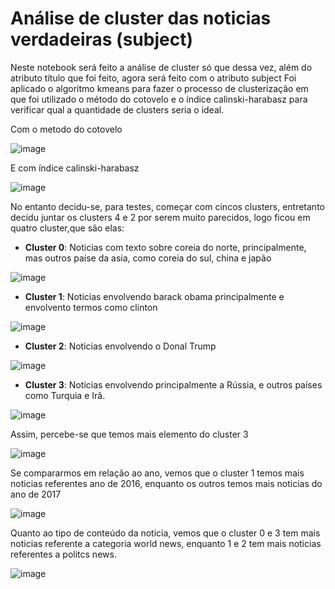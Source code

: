 # Análise de cluster das noticias verdadeiras (subject)

Neste notebook será feito a análise de cluster só que dessa vez, além do atributo título que foi feito, agora será feito com o atributo subject
Foi aplicado o algoritmo kmeans para fazer o processo de clusterização em que foi utilizado o método do cotovelo e o índice calinski-harabasz para 
verificar qual a quantidade de clusters seria o ideal.

Com o metodo do cotovelo

![image](https://github.com/gustavoramos82/Classificando-Fake-News-/assets/39843884/5330e0b6-b8a0-4fb8-88ea-7146a5b45adb)

E com índice calinski-harabasz

![image](https://github.com/gustavoramos82/Classificando-Fake-News-/assets/39843884/097a94b2-7f7d-46a2-ab3f-2152442d0edf)

No entanto decidu-se, para testes, começar com cincos clusters, entretanto decidu juntar os clusters 4 e 2 por serem 
muito parecidos, logo ficou em quatro cluster,que são elas:

- **Cluster 0**: Noticias com texto sobre coreia do norte, principalmente, mas outros paíse da asia, como coreia do sul, china e japão

![image](https://github.com/gustavoramos82/Classificando-Fake-News-/assets/39843884/b5eafe58-685f-4b19-bd67-a55d304be694)

- **Cluster 1**: Noticias envolvendo barack obama principalmente e envolvento termos como clinton

![image](https://github.com/gustavoramos82/Classificando-Fake-News-/assets/39843884/c563bdaf-9124-4045-9a79-423efe710e81)

- **Cluster 2**: Noticias envolvendo o Donal Trump

![image](https://github.com/gustavoramos82/Classificando-Fake-News-/assets/39843884/cf95ea8e-b686-472d-a020-34f228519a14)

- **Cluster 3**: Noticias envolvendo principalmente a Rússia, e outros países como Turquia e Irã.

![image](https://github.com/gustavoramos82/Classificando-Fake-News-/assets/39843884/8411b96d-8116-45e8-a684-c3dddd3734e0)

Assim, percebe-se que temos mais elemento do cluster 3

![image](https://github.com/gustavoramos82/Classificando-Fake-News-/assets/39843884/b066450f-6b96-49ef-a377-2b8c89e5dfab)

Se compararmos em relação ao ano, vemos que o cluster 1 temos mais noticias referentes ano de 2016, enquanto os outros temos
mais noticias do ano de 2017

![image](https://github.com/gustavoramos82/Classificando-Fake-News-/assets/39843884/267ef276-b343-4192-9bd4-d610c6ff9ec2)

Quanto ao tipo de conteúdo da noticia, vemos que o cluster 0 e 3 tem mais noticias referente a categoria world news, enquanto
1 e 2 tem mais noticias referentes a politcs news.

![image](https://github.com/gustavoramos82/Classificando-Fake-News-/assets/39843884/74df63f0-4a73-46c8-84f9-0dafca54eeea)

